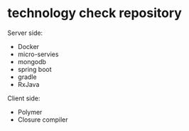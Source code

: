 # technology check repository

Server side:
 - Docker
 - micro-servies
 - mongodb
 - spring boot
 - gradle
 - RxJava

Client side:
 - Polymer
 - Closure compiler
